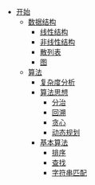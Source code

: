 - [开始](/)
    - [数据结构](data_struct.md)
        - [线性结构]()
        - [非线性结构]()
        - [散列表]()
        - [图]()
    - [算法](alogrithm.md)
        - [复杂度分析]()
        - [算法思想]()
            - [分治]()
            - [回溯]()
            - [贪心]()
            - [动态规划](zh-cn/thinking/dp.md)
        - [基本算法]()
            - [排序]()
            - [查找]()
            - [字符串匹配]()

